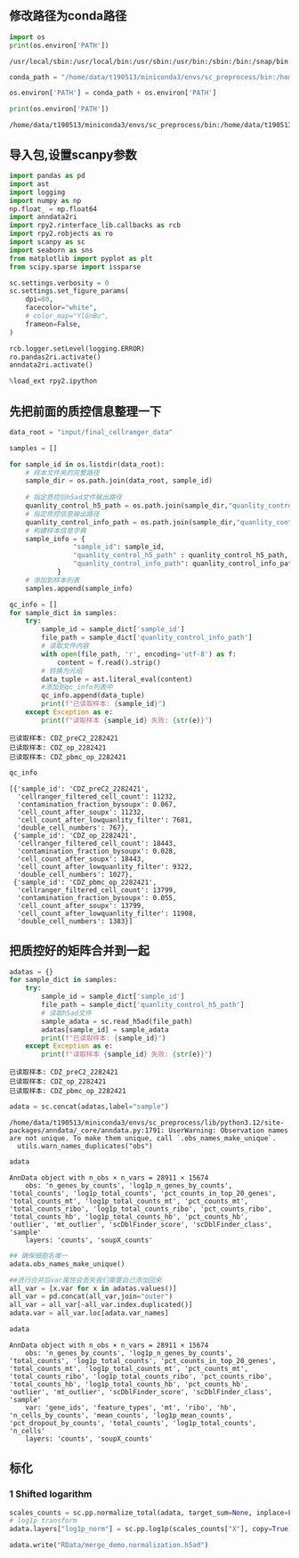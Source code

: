 ## 修改路径为conda路径


```python
import os
print(os.environ['PATH'])
```

    /usr/local/sbin:/usr/local/bin:/usr/sbin:/usr/bin:/sbin:/bin:/snap/bin



```python
conda_path = "/home/data/t190513/miniconda3/envs/sc_preprocess/bin:/home/data/t190513/miniconda3/condabin:/usr/local/sbin:/usr/local/bin:/usr/sbin:/usr/bin:/sbin:/bin:/snap/bin:/home/data/t190513/miniconda3/bin"
```


```python
os.environ['PATH'] = conda_path + os.environ['PATH']
```


```python
print(os.environ['PATH'])
```

    /home/data/t190513/miniconda3/envs/sc_preprocess/bin:/home/data/t190513/miniconda3/condabin:/usr/local/sbin:/usr/local/bin:/usr/sbin:/usr/bin:/sbin:/bin:/snap/bin:/home/data/t190513/miniconda3/bin/usr/local/sbin:/usr/local/bin:/usr/sbin:/usr/bin:/sbin:/bin:/snap/bin


## 导入包,设置scanpy参数


```python
import pandas as pd
import ast
import logging
import numpy as np
np.float_ = np.float64
import anndata2ri
import rpy2.rinterface_lib.callbacks as rcb
import rpy2.robjects as ro
import scanpy as sc
import seaborn as sns
from matplotlib import pyplot as plt
from scipy.sparse import issparse

sc.settings.verbosity = 0
sc.settings.set_figure_params(
    dpi=80,
    facecolor="white",
    # color_map="YlGnBu",
    frameon=False,
)

rcb.logger.setLevel(logging.ERROR)
ro.pandas2ri.activate()
anndata2ri.activate()

%load_ext rpy2.ipython
```

## 先把前面的质控信息整理一下


```python
data_root = "input/final_cellranger_data"
```


```python
samples = []
```


```python
for sample_id in os.listdir(data_root):
    # 样本文件夹的完整路径
    sample_dir = os.path.join(data_root, sample_id)
    
    # 指定质控后h5ad文件输出路径
    quanlity_control_h5_path = os.path.join(sample_dir,"quanlity_control.h5ad")
    # 指定质控信息输出路径
    quanlity_control_info_path = os.path.join(sample_dir,"quanlity_control_info.txt")
    # 构建样本信息字典
    sample_info = {
                "sample_id": sample_id,
                "quanlity_control_h5_path" : quanlity_control_h5_path,
                "quanlity_control_info_path": quanlity_control_info_path,
            }
    # 添加到样本列表
    samples.append(sample_info)
```


```python
qc_info = []
for sample_dict in samples:
    try:
        sample_id = sample_dict['sample_id']
        file_path = sample_dict['quanlity_control_info_path']
        # 读取文件内容
        with open(file_path, 'r', encoding='utf-8') as f:
            content = f.read().strip()
        # 转换为元组
        data_tuple = ast.literal_eval(content)
        #添加到qc_info列表中
        qc_info.append(data_tuple)
        print(f"已读取样本: {sample_id}")
    except Exception as e:
        print(f"读取样本 {sample_id} 失败: {str(e)}")
```

    已读取样本: CDZ_preC2_2282421
    已读取样本: CDZ_op_2282421
    已读取样本: CDZ_pbmc_op_2282421



```python
qc_info
```




    [{'sample_id': 'CDZ_preC2_2282421',
      'cellranger_filtered_cell_count': 11232,
      'contamination_fraction_bysoupx': 0.067,
      'cell_count_after_soupx': 11232,
      'cell_count_after_lowquanlity_filter': 7681,
      'double_cell_numbers': 767},
     {'sample_id': 'CDZ_op_2282421',
      'cellranger_filtered_cell_count': 18443,
      'contamination_fraction_bysoupx': 0.028,
      'cell_count_after_soupx': 18443,
      'cell_count_after_lowquanlity_filter': 9322,
      'double_cell_numbers': 1027},
     {'sample_id': 'CDZ_pbmc_op_2282421',
      'cellranger_filtered_cell_count': 13799,
      'contamination_fraction_bysoupx': 0.055,
      'cell_count_after_soupx': 13799,
      'cell_count_after_lowquanlity_filter': 11908,
      'double_cell_numbers': 1383}]



## 把质控好的矩阵合并到一起


```python
adatas = {}
for sample_dict in samples:
    try:
        sample_id = sample_dict['sample_id']
        file_path = sample_dict['quanlity_control_h5_path']
        # 读取h5ad文件
        sample_adata = sc.read_h5ad(file_path)
        adatas[sample_id] = sample_adata
        print(f"已读取样本: {sample_id}")
    except Exception as e:
        print(f"读取样本 {sample_id} 失败: {str(e)}")
```

    已读取样本: CDZ_preC2_2282421
    已读取样本: CDZ_op_2282421
    已读取样本: CDZ_pbmc_op_2282421



```python
adata = sc.concat(adatas,label="sample")
```

    /home/data/t190513/miniconda3/envs/sc_preprocess/lib/python3.12/site-packages/anndata/_core/anndata.py:1791: UserWarning: Observation names are not unique. To make them unique, call `.obs_names_make_unique`.
      utils.warn_names_duplicates("obs")



```python
adata
```




    AnnData object with n_obs × n_vars = 28911 × 15674
        obs: 'n_genes_by_counts', 'log1p_n_genes_by_counts', 'total_counts', 'log1p_total_counts', 'pct_counts_in_top_20_genes', 'total_counts_mt', 'log1p_total_counts_mt', 'pct_counts_mt', 'total_counts_ribo', 'log1p_total_counts_ribo', 'pct_counts_ribo', 'total_counts_hb', 'log1p_total_counts_hb', 'pct_counts_hb', 'outlier', 'mt_outlier', 'scDblFinder_score', 'scDblFinder_class', 'sample'
        layers: 'counts', 'soupX_counts'




```python
## 确保细胞名唯一
adata.obs_names_make_unique()
```


```python
##进行合并后var属性会丢失我们需要自己添加回来
all_var = [x.var for x in adatas.values()]
all_var = pd.concat(all_var,join="outer")
all_var = all_var[~all_var.index.duplicated()]
adata.var = all_var.loc[adata.var_names]
```


```python
adata
```




    AnnData object with n_obs × n_vars = 28911 × 15674
        obs: 'n_genes_by_counts', 'log1p_n_genes_by_counts', 'total_counts', 'log1p_total_counts', 'pct_counts_in_top_20_genes', 'total_counts_mt', 'log1p_total_counts_mt', 'pct_counts_mt', 'total_counts_ribo', 'log1p_total_counts_ribo', 'pct_counts_ribo', 'total_counts_hb', 'log1p_total_counts_hb', 'pct_counts_hb', 'outlier', 'mt_outlier', 'scDblFinder_score', 'scDblFinder_class', 'sample'
        var: 'gene_ids', 'feature_types', 'mt', 'ribo', 'hb', 'n_cells_by_counts', 'mean_counts', 'log1p_mean_counts', 'pct_dropout_by_counts', 'total_counts', 'log1p_total_counts', 'n_cells'
        layers: 'counts', 'soupX_counts'



## 标化

###  1 Shifted logarithm


```python
scales_counts = sc.pp.normalize_total(adata, target_sum=None, inplace=False)
# log1p transform
adata.layers["log1p_norm"] = sc.pp.log1p(scales_counts["X"], copy=True)
```


```python
adata.write("RData/merge_demo.normalization.h5ad")
```
